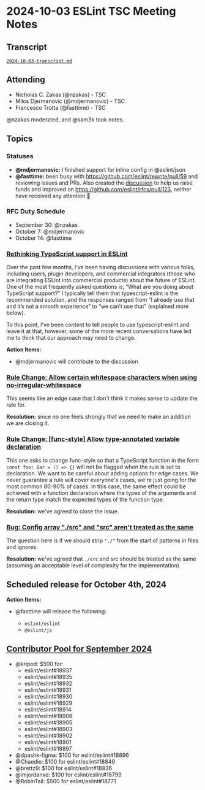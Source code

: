 # 2024-10-03 ESLint TSC Meeting Notes

## Transcript

[`2024-10-03-transcript.md`](2024-10-03-transcript.md)

## Attending

- Nicholas C. Zakas (@nzakas) - TSC
- Milos Djermanovic (@mdjermanovic) - TSC
- Francesco Trotta (@fasttime) - TSC

@nzakas moderated, and @sam3k took notes.

## Topics

### Statuses

* **@mdjermanovic:** I finished support for inline config in @eslint/json
* **@fasttime:** been busy with https://github.com/eslint/rewrite/pull/59 and reviewing issues and PRs. Also created the [discussion](https://github.com/eslint/eslint/discussions/18957) to help us raise funds and improved on https://github.com/eslint/rfcs/pull/123, neither have received any attention 🙁


### RFC Duty Schedule

* September 30: @nzakas
* October 7: @mdjermanovic
* October 14: @fasttime

### [Rethinking TypeScript support in ESLint](https://github.com/eslint/eslint/discussions/18830)

Over the past few months, I’ve been having discussions with various folks, including users, plugin developers, and commercial integrators (those who are integrating ESLint into commercial products) about the future of ESLint. One of the most frequently asked questions is, “What are you doing about TypeScript support?” I typically tell them that typescript-eslint is the recommended solution, and the responses ranged from “I already use that and it’s not a smooth experience” to “we can’t use that” (explained more below).

To this point, I’ve been content to tell people to use typescript-eslint and leave it at that, however, some of the more recent conversations have led me to think that our approach may need to change.

**Action Items:** 
* @mdjermanovic will contribute to the discussion

### [Rule Change: Allow certain whitespace characters when using no-irregular-whitespace](https://github.com/eslint/eslint/issues/18862)

This seems like an edge case that I don't think it makes sense to update the rule for. 

**Resolution:** since no one feels strongly that we need to make an addition we are closing it.

### [Rule Change: [func-style] Allow type-annotated variable declaration](https://github.com/eslint/eslint/issues/18842)

This one asks to change func-style so that a TypeScript function in the form `const foo: Bar = () => {}` will not be flagged when the rule is set to declaration. We want to be careful about adding options for edge cases. We never guarantee a rule will cover everyone's cases, we're just going for the most common 80-90% of cases. In this case, the same effect could be achieved with a function declaration where the types of the arguments and the return type match the expected types of the function type.

**Resolution:** we've agreed to close the issue.

### [Bug: Config array "./src" and "src" aren't treated as the same](https://github.com/eslint/eslint/issues/18757)

The question here is if we should strip `"./"` from the start of patterns in files and ignores.

**Resolution:** we've agreed that `./src` and src should be treated as the same (assuming an acceptable level of complexity for the  implementation)



## Scheduled release for October 4th, 2024

**Action Items:**

- @fasttime will release the following:

  - `eslint/eslint`
  - `@eslint/js`

## [Contributor Pool for September 2024](https://github.com/issues?q=org%3Aeslint+label%3A%22contributor+pool%22+merged%3A2024-09-01..2024-09-30)

- @kripod: $500 for:
  - eslint/eslint#18937
  - eslint/eslint#18935
  - eslint/eslint#18932
  - eslint/eslint#18931
  - eslint/eslint#18930
  - eslint/eslint#18929
  - eslint/eslint#18914
  - eslint/eslint#18906
  - eslint/eslint#18905
  - eslint/eslint#18903
  - eslint/eslint#18902
  - eslint/eslint#18901
  - eslint/eslint#18897
- @dpashk-figma: $100 for eslint/eslint#18896
- @Chaedie: $100 for eslint/eslint#18849
- @brettz9: $100 for eslint/eslint#18836
- @imjordanxd: $100 for eslint/eslint#18799
- @RobinTail: $500 for eslint/eslint#18771
